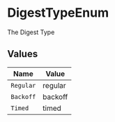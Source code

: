 # DigestTypeEnum

The Digest Type


## Values

| Name      | Value     |
| --------- | --------- |
| `Regular` | regular   |
| `Backoff` | backoff   |
| `Timed`   | timed     |